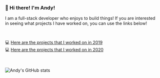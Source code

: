 ### 👋 Hi there!  I'm Andy!
I am a full-stack developer who enjoys to build things! If you are interested in seeing what projects I have worked on, you can use the links below!

<br>

💻 [Here are the projects that I worked on in 2019](https://andytruongcs.medium.com/my-developer-journey-2019-7c56b874eb07)
<br>
💻 [Here are the projects that I worked on in 2020](https://andytruongcs.medium.com/my-developer-journey-2020-c8bea22cb231)

<br>

![Andy's GitHub stats](https://github-readme-stats.vercel.app/api?username=andyuga&count_private=true&show_icons=true&text_color=E53935&icon_color=E53935&title_color=E53935&hide=issues,contribs)
